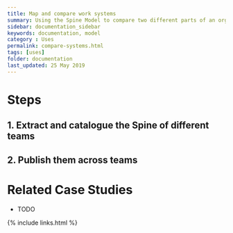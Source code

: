 ```yaml
---
title: Map and compare work systems
summary: Using the Spine Model to compare two different parts of an organisation
sidebar: documentation_sidebar
keywords: documentation, model
category : Uses
permalink: compare-systems.html
tags: [uses]
folder: documentation
last_updated: 25 May 2019
---
```


# Steps

## 1. Extract and catalogue the Spine of different teams

## 2. Publish them across teams

# Related Case Studies 

* TODO

{% include links.html %}